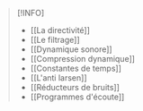 >[!INFO]
>- [[La directivité]]
>- [[Le filtrage]]
>- [[Dynamique sonore]]
>- [[Compression dynamique]]
>- [[Constantes de temps]]
>- [[L'anti larsen]]
>- [[Réducteurs de bruits]]
>- [[Programmes d'écoute]]
